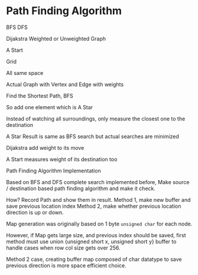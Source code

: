 # Path Finding Algorithm 

BFS DFS 

Dijakstra 
Weighted or Unweighted Graph 

A Start 

Grid 

All same space 

Actual Graph with Vertex and Edge with weights 

Find the Shortest Path, BFS 

So add one element which is A Star 

Instead of watching all surroundings, 
only measure the closest one to the destination 

A Star Result is same as BFS search but actual searches are minimized


Dijakstra add weight to its move 

A Start measures weight of its destination too 

Path Finding Algorithm Implementation 

Based on BFS and DFS complete search implemented before, 
Make source / destination based path finding algorithm 
and make it check. 

How? 
Record Path and show them in result. 
Method 1, make new buffer and save previous location index 
Method 2, make whether previous location direction is up or down. 

Map generation was originally based on 1 byte `unsigned char` for each node. 

However, if Map gets large size, and previous index should be saved, 
first method must use union {unsigned short x, unsigned short y} buffer 
to handle cases when row col size gets over 256. 

Method 2 case, creating buffer map composed of char datatype 
to save previous direction is more space efficient choice.  